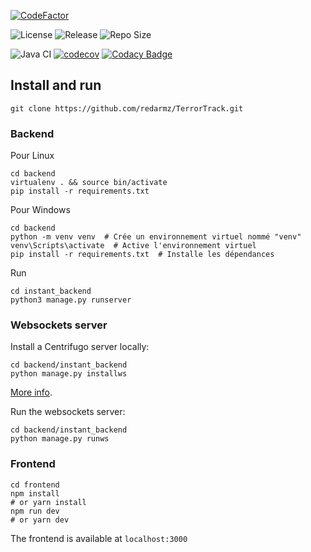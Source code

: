 [![CodeFactor](https://www.codefactor.io/repository/github/redarmz/terrortrack/badge)](https://www.codefactor.io/repository/github/redarmz/terrortrack)

![License](https://img.shields.io/badge/license-MIT-blue.svg)
![Release](https://img.shields.io/badge/release-v1.0.0-blue)
![Repo Size](https://img.shields.io/github/repo-size/redarmz/terrortrack)

![Java CI](https://github.com/redarmz/terrortrack/actions/workflows/ci.yml/badge.svg)
[![codecov](https://codecov.io/gh/redarmz/terrortrack/branch/main/graph/badge.svg)](https://codecov.io/gh/redarmz/terrortrack)
[![Codacy Badge](https://app.codacy.com/project/badge/Grade/ID_DU_PROJET)](https://app.codacy.com/gh/redarmz/terrortrack/dashboard)





## Install and run

```
git clone https://github.com/redarmz/TerrorTrack.git
```

### Backend

Pour Linux 
```
cd backend
virtualenv . && source bin/activate
pip install -r requirements.txt
```
Pour Windows
```
cd backend
python -m venv venv  # Crée un environnement virtuel nommé "venv"
venv\Scripts\activate  # Active l'environnement virtuel
pip install -r requirements.txt  # Installe les dépendances
```

Run

```
cd instant_backend
python3 manage.py runserver
```

### Websockets server

Install a Centrifugo server locally:

```
cd backend/instant_backend
python manage.py installws
```

[More info](https://github.com/synw/django-instant#install-the-websockets-server).

Run the websockets server:

```
cd backend/instant_backend
python manage.py runws
```

### Frontend

```
cd frontend
npm install
# or yarn install
npm run dev
# or yarn dev
```

The frontend is available at `localhost:3000`
